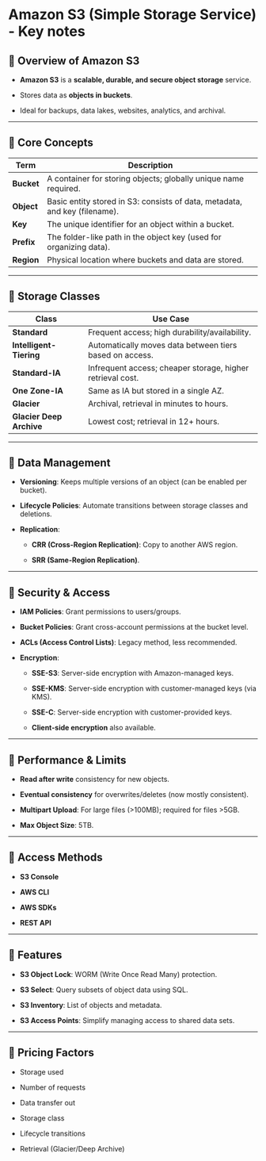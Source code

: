 # Amazon S3 (Simple Storage Service) - Key notes



## 🔹 **Overview of Amazon S3**

-   **Amazon S3** is a **scalable, durable, and secure object storage** service.
    
-   Stores data as **objects in buckets**.
    
-   Ideal for backups, data lakes, websites, analytics, and archival.
    

----------

## 🔹 **Core Concepts**
|Term| Description |
|--|--|
| **Bucket** | A container for storing objects; globally unique name required.  |
| **Object** | Basic entity stored in S3: consists of data, metadata, and key (filename).  |
| **Key** | The unique identifier for an object within a bucket.  |
| **Prefix** | The folder-like path in the object key (used for organizing data).|
| **Region** | Physical location where buckets and data are stored.  |



----------

## 🔹 **Storage Classes**

|Class| Use Case |
|--|--|
| **Standard** | Frequent access; high durability/availability. |
| **Intelligent-Tiering** | Automatically moves data between tiers based on access.|
| **Standard-IA** | Infrequent access; cheaper storage, higher retrieval cost. |
| **One Zone-IA** | Same as IA but stored in a single AZ. |
| **Glacier** | Archival, retrieval in minutes to hours. |
| **Glacier Deep Archive** | Lowest cost; retrieval in 12+ hours. |

--- 

## 🔹 **Data Management**

-   **Versioning**: Keeps multiple versions of an object (can be enabled per bucket).
    
-   **Lifecycle Policies**: Automate transitions between storage classes and deletions.
    
-   **Replication**:
    
    -   **CRR (Cross-Region Replication)**: Copy to another AWS region.
        
    -   **SRR (Same-Region Replication)**.
        

----------

## 🔹 **Security & Access**

-   **IAM Policies**: Grant permissions to users/groups.
    
-   **Bucket Policies**: Grant cross-account permissions at the bucket level.
    
-   **ACLs (Access Control Lists)**: Legacy method, less recommended.
    
-   **Encryption**:
    
    -   **SSE-S3**: Server-side encryption with Amazon-managed keys.
        
    -   **SSE-KMS**: Server-side encryption with customer-managed keys (via KMS).
        
    -   **SSE-C**: Server-side encryption with customer-provided keys.
        
    -   **Client-side encryption** also available.
        

----------

## 🔹 **Performance & Limits**

-   **Read after write** consistency for new objects.
    
-   **Eventual consistency** for overwrites/deletes (now mostly consistent).
    
-   **Multipart Upload**: For large files (>100MB); required for files >5GB.
    
-   **Max Object Size**: 5TB.
    

----------

## 🔹 **Access Methods**

-   **S3 Console**
    
-   **AWS CLI**
    
-   **AWS SDKs**
    
-   **REST API**
    

----------

## 🔹 **Features**

-   **S3 Object Lock**: WORM (Write Once Read Many) protection.
    
-   **S3 Select**: Query subsets of object data using SQL.
    
-   **S3 Inventory**: List of objects and metadata.
    
-   **S3 Access Points**: Simplify managing access to shared data sets.
    

----------

## 🔹 **Pricing Factors**

-   Storage used
    
-   Number of requests
    
-   Data transfer out
    
-   Storage class
    
-   Lifecycle transitions
    
-   Retrieval (Glacier/Deep Archive)
    
